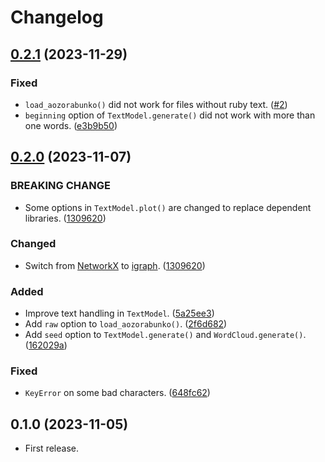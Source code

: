 # Changelog

<a name="0.2.1"></a>
## [0.2.1] (2023-11-29)

### Fixed

- `load_aozorabunko()` did not work for files without ruby text.
  ([#2](https://github.com/tueda/shikaku/issues/2))
- `beginning` option of `TextModel.generate()` did not work with more than one words.
  ([e3b9b50](https://github.com/tueda/shikaku/commit/e3b9b505397cda189c3ad557960179d58ba09c43))

<a name="0.2.0"></a>
## [0.2.0] (2023-11-07)

### BREAKING CHANGE

- Some options in `TextModel.plot()` are changed to replace dependent libraries.
  ([1309620](https://github.com/tueda/shikaku/commit/1309620b3f1e9048e086eb30a31d1161a5f8cab1))

### Changed

- Switch from [NetworkX](https://networkx.org/) to [igraph](https://python.igraph.org/).
  ([1309620](https://github.com/tueda/shikaku/commit/1309620b3f1e9048e086eb30a31d1161a5f8cab1))

### Added

- Improve text handling in `TextModel`.
  ([5a25ee3](https://github.com/tueda/shikaku/commit/5a25ee333bcc9af572a50a04b903e2acc0aaced2))
- Add `raw` option to `load_aozorabunko()`.
  ([2f6d682](https://github.com/tueda/shikaku/commit/2f6d682ebcc84e5976380ad59a8ea9c24f4ae944))
- Add `seed` option to `TextModel.generate()` and `WordCloud.generate()`.
  ([162029a](https://github.com/tueda/shikaku/commit/162029a8fe62ebf7d8b43afbfdf53ccf5ad55355))

### Fixed

- `KeyError` on some bad characters.
  ([648fc62](https://github.com/tueda/shikaku/commit/648fc626de1edf8c2013b0ab728d6465dc46afef))


<a name="0.1.0"></a>
## 0.1.0 (2023-11-05)

- First release.


[0.2.1]: https://github.com/tueda/shikaku/compare/0.2.0...0.2.1
[0.2.0]: https://github.com/tueda/shikaku/compare/0.1.0.post1...0.2.0
